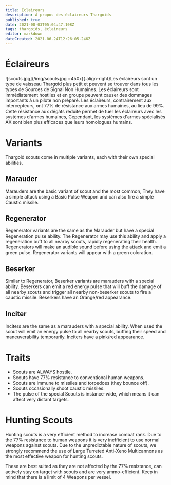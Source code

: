 ```yaml
---
title: Éclaireurs
description: À propos des éclaireurs Thargoids
published: true
date: 2021-08-03T05:04:47.108Z
tags: thargoids, éclaireurs
editor: markdown
dateCreated: 2021-06-24T12:26:05.246Z
---
```


# Éclaireurs
!\[scouts.jpg\](/img/scouts.jpg =450x){.align-right}Les éclaireurs sont un type de vaisseau Thargoid plus petit et peuvent se trouver dans tous les types de Sources de Signal Non Humaines. Les éclaireurs sont immédiatement hostiles et en groupe peuvent causer des dommages importants à un pilote non préparé. Les éclaireurs, contrairement aux intercepteurs, ont 77% de résistance aux armes humaines, au lieu de 99%. Cette résistance aux dégâts réduite permet de tuer les éclaireurs avec les systèmes d'armes humaines, Cependant, les systèmes d'armes spécialisés AX sont bien plus efficaces que leurs homologues humains.

# Variants

Thargoid scouts come in multiple variants, each with their own special abilities.

## Marauder
Marauders are the basic variant of scout and the most common, They have a simple attack using a Basic Pulse Weapon and can also fire a simple Caustic missile.

## Regenerator
Regenerator variants are the same as the Marauder but have a special Regeneration pulse ability. The Regenerator may use this ability and apply a regeneration buff to all nearby scouts, rapidly regenerating their health. Regenerators will make an audible sound before using the attack and emit a green pulse. Regenerator variants will appear with a green coloration.

## Beserker
Similar to Regenerator, Beserker variants are marauders with a special ability. Beserkers can emit a red energy pulse that will buff the damage of all nearby scouts and trigger all nearby non-beserker scouts to fire a caustic missile. Beserkers have an Orange/red appearance.

## Inciter
Inciters are the same as a marauders with a special ability. When used the scout will emit an energy pulse to all nearby scouts, buffing their speed and maneuverability temporarily. Inciters have a pink/red appearance.

# Traits
- Scouts are ALWAYS hostile.
- Scouts have 77% resistance to conventional human weapons.
- Scouts are immune to missiles and torpedoes (they bounce off).
- Scouts occasionally shoot caustic missiles.
- The pulse of the special Scouts is instance-wide, which means it can affect very distant targets.

# Hunting Scouts

Hunting scouts is a very efficient method to increase combat rank. Due to the 77% resistance to human weapons it is very inefficient to use normal weapons against scouts. Due to the unpredictable nature of scouts, we strongly recommend the use of Large Turreted Anti-Xeno Multicannons as the most effective weapon for hunting scouts.

These are best suited as they are not affected by the 77% resistance, can actively stay on target with scouts and are very ammo-efficient. Keep in mind that there is a limit of 4 Weapons per vessel.